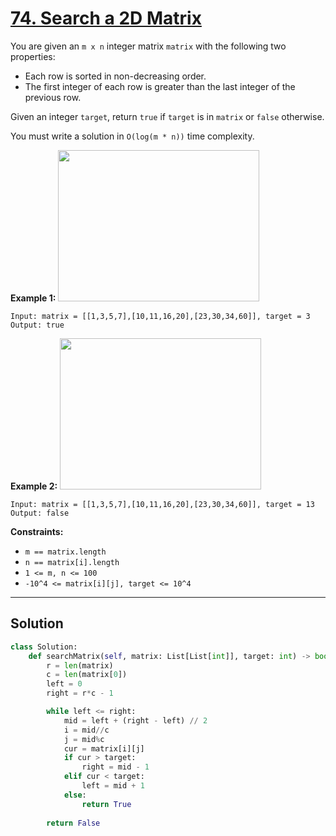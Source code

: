 # [74. Search a 2D Matrix](https://leetcode.com/problems/search-a-2d-matrix/description/)

You are given an <code>m x n</code> integer matrix <code>matrix</code> with the following two properties:

- Each row is sorted in non-decreasing order.
- The first integer of each row is greater than the last integer of the previous row.

Given an integer <code>target</code>, return <code>true</code> if <code>target</code> is in <code>matrix</code> or <code>false</code> otherwise.

You must write a solution in <code>O(log(m * n))</code> time complexity.

**Example 1:** 
<img alt="" src="https://assets.leetcode.com/uploads/2020/10/05/mat.jpg" style="width: 322px; height: 242px;">

```
Input: matrix = [[1,3,5,7],[10,11,16,20],[23,30,34,60]], target = 3
Output: true
```

**Example 2:** 
<img alt="" src="https://assets.leetcode.com/uploads/2020/10/05/mat2.jpg" style="width: 322px; height: 242px;">

```
Input: matrix = [[1,3,5,7],[10,11,16,20],[23,30,34,60]], target = 13
Output: false
```

**Constraints:** 

- <code>m == matrix.length</code>
- <code>n == matrix[i].length</code>
- <code>1 <= m, n <= 100</code>
- <code>-10^4 <= matrix[i][j], target <= 10^4</code>

---

## Solution

```python
class Solution:
    def searchMatrix(self, matrix: List[List[int]], target: int) -> bool:
        r = len(matrix)
        c = len(matrix[0])
        left = 0
        right = r*c - 1

        while left <= right:
            mid = left + (right - left) // 2
            i = mid//c
            j = mid%c
            cur = matrix[i][j]
            if cur > target:
                right = mid - 1
            elif cur < target:
                left = mid + 1
            else:
                return True
        
        return False
```